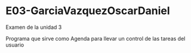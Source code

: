 # E03-GarciaVazquezOscarDaniel
Examen de la unidad 3 

Programa que sirve como Agenda para llevar un control de las tareas del usuario
